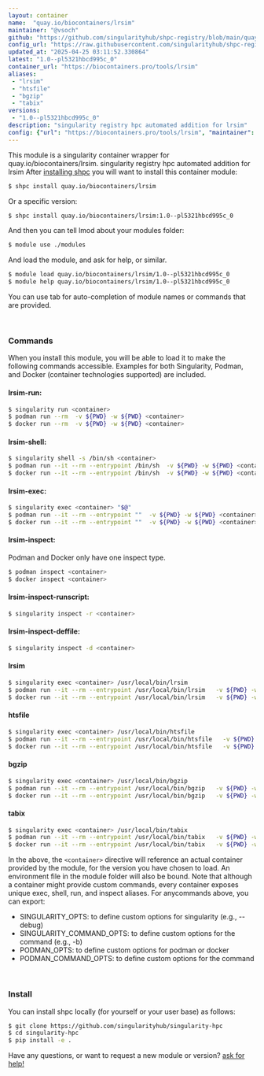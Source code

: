 ```yaml
---
layout: container
name:  "quay.io/biocontainers/lrsim"
maintainer: "@vsoch"
github: "https://github.com/singularityhub/shpc-registry/blob/main/quay.io/biocontainers/lrsim/container.yaml"
config_url: "https://raw.githubusercontent.com/singularityhub/shpc-registry/main/quay.io/biocontainers/lrsim/container.yaml"
updated_at: "2025-04-25 03:11:52.330864"
latest: "1.0--pl5321hbcd995c_0"
container_url: "https://biocontainers.pro/tools/lrsim"
aliases:
 - "lrsim"
 - "htsfile"
 - "bgzip"
 - "tabix"
versions:
 - "1.0--pl5321hbcd995c_0"
description: "singularity registry hpc automated addition for lrsim"
config: {"url": "https://biocontainers.pro/tools/lrsim", "maintainer": "@vsoch", "description": "singularity registry hpc automated addition for lrsim", "latest": {"1.0--pl5321hbcd995c_0": "sha256:c2552d2c9faec07545dfae5e9c7b340d21580250e88119b393e58c261e76ab31"}, "tags": {"1.0--pl5321hbcd995c_0": "sha256:c2552d2c9faec07545dfae5e9c7b340d21580250e88119b393e58c261e76ab31"}, "docker": "quay.io/biocontainers/lrsim", "aliases": {"lrsim": "/usr/local/bin/lrsim", "htsfile": "/usr/local/bin/htsfile", "bgzip": "/usr/local/bin/bgzip", "tabix": "/usr/local/bin/tabix"}}
---
```


This module is a singularity container wrapper for quay.io/biocontainers/lrsim.
singularity registry hpc automated addition for lrsim
After [installing shpc](#install) you will want to install this container module:


```bash
$ shpc install quay.io/biocontainers/lrsim
```

Or a specific version:

```bash
$ shpc install quay.io/biocontainers/lrsim:1.0--pl5321hbcd995c_0
```

And then you can tell lmod about your modules folder:

```bash
$ module use ./modules
```

And load the module, and ask for help, or similar.

```bash
$ module load quay.io/biocontainers/lrsim/1.0--pl5321hbcd995c_0
$ module help quay.io/biocontainers/lrsim/1.0--pl5321hbcd995c_0
```

You can use tab for auto-completion of module names or commands that are provided.

<br>

### Commands

When you install this module, you will be able to load it to make the following commands accessible.
Examples for both Singularity, Podman, and Docker (container technologies supported) are included.

#### lrsim-run:

```bash
$ singularity run <container>
$ podman run --rm  -v ${PWD} -w ${PWD} <container>
$ docker run --rm  -v ${PWD} -w ${PWD} <container>
```

#### lrsim-shell:

```bash
$ singularity shell -s /bin/sh <container>
$ podman run --it --rm --entrypoint /bin/sh  -v ${PWD} -w ${PWD} <container>
$ docker run --it --rm --entrypoint /bin/sh  -v ${PWD} -w ${PWD} <container>
```

#### lrsim-exec:

```bash
$ singularity exec <container> "$@"
$ podman run --it --rm --entrypoint ""  -v ${PWD} -w ${PWD} <container> "$@"
$ docker run --it --rm --entrypoint ""  -v ${PWD} -w ${PWD} <container> "$@"
```

#### lrsim-inspect:

Podman and Docker only have one inspect type.

```bash
$ podman inspect <container>
$ docker inspect <container>
```

#### lrsim-inspect-runscript:

```bash
$ singularity inspect -r <container>
```

#### lrsim-inspect-deffile:

```bash
$ singularity inspect -d <container>
```


#### lrsim

```bash
$ singularity exec <container> /usr/local/bin/lrsim
$ podman run --it --rm --entrypoint /usr/local/bin/lrsim   -v ${PWD} -w ${PWD} <container> -c " $@"
$ docker run --it --rm --entrypoint /usr/local/bin/lrsim   -v ${PWD} -w ${PWD} <container> -c " $@"
```


#### htsfile

```bash
$ singularity exec <container> /usr/local/bin/htsfile
$ podman run --it --rm --entrypoint /usr/local/bin/htsfile   -v ${PWD} -w ${PWD} <container> -c " $@"
$ docker run --it --rm --entrypoint /usr/local/bin/htsfile   -v ${PWD} -w ${PWD} <container> -c " $@"
```


#### bgzip

```bash
$ singularity exec <container> /usr/local/bin/bgzip
$ podman run --it --rm --entrypoint /usr/local/bin/bgzip   -v ${PWD} -w ${PWD} <container> -c " $@"
$ docker run --it --rm --entrypoint /usr/local/bin/bgzip   -v ${PWD} -w ${PWD} <container> -c " $@"
```


#### tabix

```bash
$ singularity exec <container> /usr/local/bin/tabix
$ podman run --it --rm --entrypoint /usr/local/bin/tabix   -v ${PWD} -w ${PWD} <container> -c " $@"
$ docker run --it --rm --entrypoint /usr/local/bin/tabix   -v ${PWD} -w ${PWD} <container> -c " $@"
```



In the above, the `<container>` directive will reference an actual container provided
by the module, for the version you have chosen to load. An environment file in the
module folder will also be bound. Note that although a container
might provide custom commands, every container exposes unique exec, shell, run, and
inspect aliases. For anycommands above, you can export:

 - SINGULARITY_OPTS: to define custom options for singularity (e.g., --debug)
 - SINGULARITY_COMMAND_OPTS: to define custom options for the command (e.g., -b)
 - PODMAN_OPTS: to define custom options for podman or docker
 - PODMAN_COMMAND_OPTS: to define custom options for the command

<br>

### Install

You can install shpc locally (for yourself or your user base) as follows:

```bash
$ git clone https://github.com/singularityhub/singularity-hpc
$ cd singularity-hpc
$ pip install -e .
```

Have any questions, or want to request a new module or version? [ask for help!](https://github.com/singularityhub/singularity-hpc/issues)